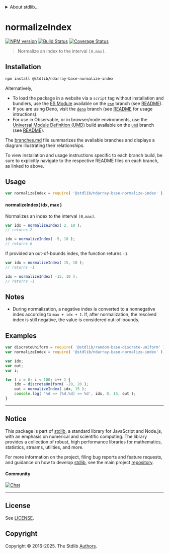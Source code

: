 <!--

@license Apache-2.0

Copyright (c) 2023 The Stdlib Authors.

Licensed under the Apache License, Version 2.0 (the "License");
you may not use this file except in compliance with the License.
You may obtain a copy of the License at

   http://www.apache.org/licenses/LICENSE-2.0

Unless required by applicable law or agreed to in writing, software
distributed under the License is distributed on an "AS IS" BASIS,
WITHOUT WARRANTIES OR CONDITIONS OF ANY KIND, either express or implied.
See the License for the specific language governing permissions and
limitations under the License.

-->


<details>
  <summary>
    About stdlib...
  </summary>
  <p>We believe in a future in which the web is a preferred environment for numerical computation. To help realize this future, we've built stdlib. stdlib is a standard library, with an emphasis on numerical and scientific computation, written in JavaScript (and C) for execution in browsers and in Node.js.</p>
  <p>The library is fully decomposable, being architected in such a way that you can swap out and mix and match APIs and functionality to cater to your exact preferences and use cases.</p>
  <p>When you use stdlib, you can be absolutely certain that you are using the most thorough, rigorous, well-written, studied, documented, tested, measured, and high-quality code out there.</p>
  <p>To join us in bringing numerical computing to the web, get started by checking us out on <a href="https://github.com/stdlib-js/stdlib">GitHub</a>, and please consider <a href="https://opencollective.com/stdlib">financially supporting stdlib</a>. We greatly appreciate your continued support!</p>
</details>

# normalizeIndex

[![NPM version][npm-image]][npm-url] [![Build Status][test-image]][test-url] [![Coverage Status][coverage-image]][coverage-url] <!-- [![dependencies][dependencies-image]][dependencies-url] -->

> Normalize an index to the interval `[0,max]`.

<!-- Section to include introductory text. Make sure to keep an empty line after the intro `section` element and another before the `/section` close. -->

<section class="intro">

</section>

<!-- /.intro -->

<!-- Package usage documentation. -->

<section class="installation">

## Installation

```bash
npm install @stdlib/ndarray-base-normalize-index
```

Alternatively,

-   To load the package in a website via a `script` tag without installation and bundlers, use the [ES Module][es-module] available on the [`esm`][esm-url] branch (see [README][esm-readme]).
-   If you are using Deno, visit the [`deno`][deno-url] branch (see [README][deno-readme] for usage intructions).
-   For use in Observable, or in browser/node environments, use the [Universal Module Definition (UMD)][umd] build available on the [`umd`][umd-url] branch (see [README][umd-readme]).

The [branches.md][branches-url] file summarizes the available branches and displays a diagram illustrating their relationships.

To view installation and usage instructions specific to each branch build, be sure to explicitly navigate to the respective README files on each branch, as linked to above.

</section>

<section class="usage">

## Usage

```javascript
var normalizeIndex = require( '@stdlib/ndarray-base-normalize-index' );
```

#### normalizeIndex( idx, max )

Normalizes an index to the interval `[0,max]`.

```javascript
var idx = normalizeIndex( 2, 10 );
// returns 2

idx = normalizeIndex( -5, 10 );
// returns 6
```

If provided an out-of-bounds index, the function returns `-1`.

```javascript
var idx = normalizeIndex( 15, 10 );
// returns -1

idx = normalizeIndex( -15, 10 );
// returns -1
```

</section>

<!-- /.usage -->

<!-- Package usage notes. Make sure to keep an empty line after the `section` element and another before the `/section` close. -->

<section class="notes">

## Notes

-   During normalization, a negative index is converted to a nonnegative index according to `max + idx + 1`. If, after normalization, the resolved index is still negative, the value is considered out-of-bounds.

</section>

<!-- /.notes -->

<!-- Package usage examples. -->

<section class="examples">

## Examples

<!-- eslint no-undef: "error" -->

```javascript
var discreteUniform = require( '@stdlib/random-base-discrete-uniform' );
var normalizeIndex = require( '@stdlib/ndarray-base-normalize-index' );

var idx;
var out;
var i;

for ( i = 0; i < 100; i++ ) {
    idx = discreteUniform( -20, 20 );
    out = normalizeIndex( idx, 15 );
    console.log( '%d => [%d,%d] => %d', idx, 0, 15, out );
}
```

</section>

<!-- /.examples -->

<!-- Section to include cited references. If references are included, add a horizontal rule *before* the section. Make sure to keep an empty line after the `section` element and another before the `/section` close. -->

<section class="references">

</section>

<!-- /.references -->

<!-- Section for related `stdlib` packages. Do not manually edit this section, as it is automatically populated. -->

<section class="related">

</section>

<!-- /.related -->

<!-- Section for all links. Make sure to keep an empty line after the `section` element and another before the `/section` close. -->


<section class="main-repo" >

* * *

## Notice

This package is part of [stdlib][stdlib], a standard library for JavaScript and Node.js, with an emphasis on numerical and scientific computing. The library provides a collection of robust, high performance libraries for mathematics, statistics, streams, utilities, and more.

For more information on the project, filing bug reports and feature requests, and guidance on how to develop [stdlib][stdlib], see the main project [repository][stdlib].

#### Community

[![Chat][chat-image]][chat-url]

---

## License

See [LICENSE][stdlib-license].


## Copyright

Copyright &copy; 2016-2025. The Stdlib [Authors][stdlib-authors].

</section>

<!-- /.stdlib -->

<!-- Section for all links. Make sure to keep an empty line after the `section` element and another before the `/section` close. -->

<section class="links">

[npm-image]: http://img.shields.io/npm/v/@stdlib/ndarray-base-normalize-index.svg
[npm-url]: https://npmjs.org/package/@stdlib/ndarray-base-normalize-index

[test-image]: https://github.com/stdlib-js/ndarray-base-normalize-index/actions/workflows/test.yml/badge.svg?branch=main
[test-url]: https://github.com/stdlib-js/ndarray-base-normalize-index/actions/workflows/test.yml?query=branch:main

[coverage-image]: https://img.shields.io/codecov/c/github/stdlib-js/ndarray-base-normalize-index/main.svg
[coverage-url]: https://codecov.io/github/stdlib-js/ndarray-base-normalize-index?branch=main

<!--

[dependencies-image]: https://img.shields.io/david/stdlib-js/ndarray-base-normalize-index.svg
[dependencies-url]: https://david-dm.org/stdlib-js/ndarray-base-normalize-index/main

-->

[chat-image]: https://img.shields.io/gitter/room/stdlib-js/stdlib.svg
[chat-url]: https://app.gitter.im/#/room/#stdlib-js_stdlib:gitter.im

[stdlib]: https://github.com/stdlib-js/stdlib

[stdlib-authors]: https://github.com/stdlib-js/stdlib/graphs/contributors

[umd]: https://github.com/umdjs/umd
[es-module]: https://developer.mozilla.org/en-US/docs/Web/JavaScript/Guide/Modules

[deno-url]: https://github.com/stdlib-js/ndarray-base-normalize-index/tree/deno
[deno-readme]: https://github.com/stdlib-js/ndarray-base-normalize-index/blob/deno/README.md
[umd-url]: https://github.com/stdlib-js/ndarray-base-normalize-index/tree/umd
[umd-readme]: https://github.com/stdlib-js/ndarray-base-normalize-index/blob/umd/README.md
[esm-url]: https://github.com/stdlib-js/ndarray-base-normalize-index/tree/esm
[esm-readme]: https://github.com/stdlib-js/ndarray-base-normalize-index/blob/esm/README.md
[branches-url]: https://github.com/stdlib-js/ndarray-base-normalize-index/blob/main/branches.md

[stdlib-license]: https://raw.githubusercontent.com/stdlib-js/ndarray-base-normalize-index/main/LICENSE

</section>

<!-- /.links -->
